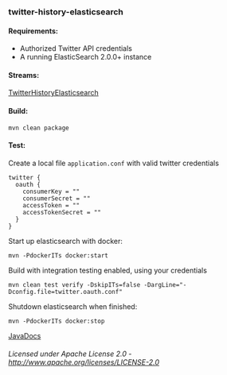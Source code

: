 ### twitter-history-elasticsearch

#### Requirements:
 - Authorized Twitter API credentials
 - A running ElasticSearch 2.0.0+ instance

#### Streams:

<a href="TwitterHistoryElasticsearch.html" target="_self">TwitterHistoryElasticsearch</a>

#### Build:

    mvn clean package
   
#### Test:

Create a local file `application.conf` with valid twitter credentials

    twitter {
      oauth {
        consumerKey = ""
        consumerSecret = ""
        accessToken = ""
        accessTokenSecret = ""
      }
    }
    
Start up elasticsearch with docker:
    
    mvn -PdockerITs docker:start

Build with integration testing enabled, using your credentials

    mvn clean test verify -DskipITs=false -DargLine="-Dconfig.file=twitter.oauth.conf"

Shutdown elasticsearch when finished:

    mvn -PdockerITs docker:stop

[JavaDocs](apidocs/index.html "JavaDocs")

###### Licensed under Apache License 2.0 - http://www.apache.org/licenses/LICENSE-2.0
